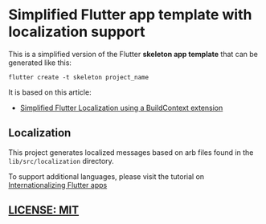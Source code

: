 # Simplified Flutter app template with localization support

This is a simplified version of the Flutter **skeleton app template** that can be generated like this:

```
flutter create -t skeleton project_name
```

It is based on this article:

- [Simplified Flutter Localization using a BuildContext extension](https://codewithandrea.com/articles/flutter-localization-build-context-extension/)

## Localization

This project generates localized messages based on arb files found in
the `lib/src/localization` directory.

To support additional languages, please visit the tutorial on
[Internationalizing Flutter
apps](https://flutter.dev/docs/development/accessibility-and-localization/internationalization)

## [LICENSE: MIT](LICENSE.md)